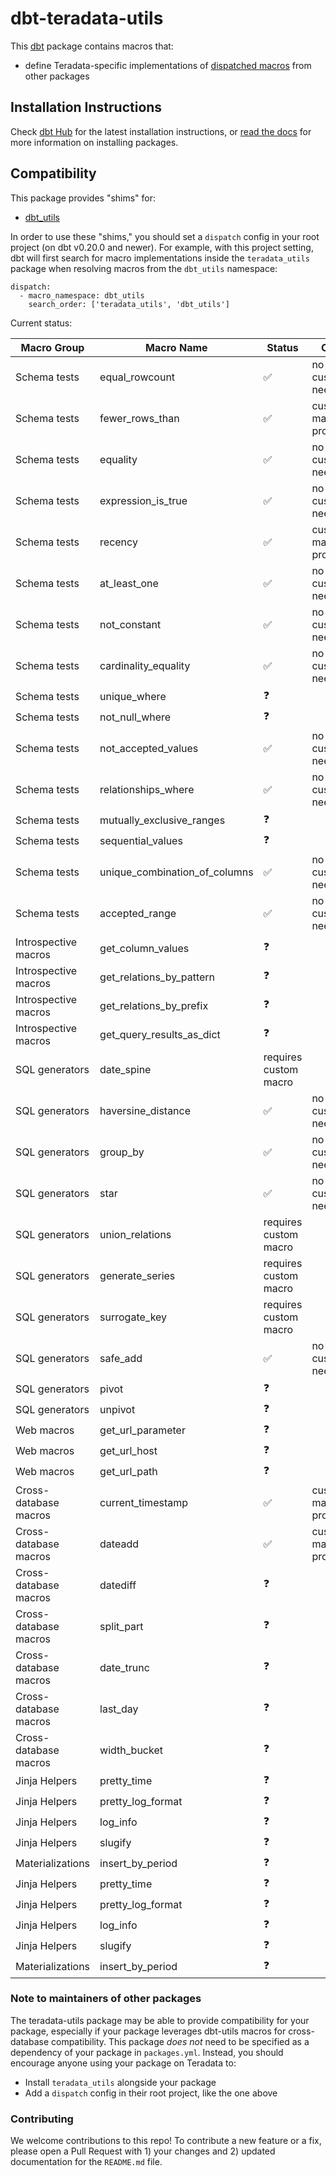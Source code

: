 # dbt-teradata-utils

This [dbt](https://github.com/dbt-labs/dbt) package contains macros that:
- define Teradata-specific implementations of [dispatched macros](https://docs.getdbt.com/reference/dbt-jinja-functions/dispatch) from other packages

## Installation Instructions

Check [dbt Hub](https://hub.getdbt.com) for the latest installation instructions, or [read the docs](https://docs.getdbt.com/docs/package-management) for more information on installing packages.


## Compatibility

This package provides "shims" for:
- [dbt_utils](https://github.com/dbt-labs/dbt-utils)

In order to use these "shims," you should set a `dispatch` config in your root project (on dbt v0.20.0 and newer). For example, with this project setting, dbt will first search for macro implementations inside the `teradata_utils` package when resolving macros from the `dbt_utils` namespace:
```
dispatch:
  - macro_namespace: dbt_utils
    search_order: ['teradata_utils', 'dbt_utils']
```

Current status:

| Macro Group           | Macro Name                    | Status                | Comment                 |
|-----------------------|-------------------------------|-----------------------|-------------------------|
| Schema tests          | equal_rowcount                | :white_check_mark:    | no customization needed |
| Schema tests          | fewer_rows_than               | :white_check_mark:    | custom macro provided   |
| Schema tests          | equality                      | :white_check_mark:    | no customization needed |
| Schema tests          | expression_is_true            | :white_check_mark:    | no customization needed |
| Schema tests          | recency                       | :white_check_mark:    | custom macro provided   |
| Schema tests          | at_least_one                  | :white_check_mark:    | no customization needed |
| Schema tests          | not_constant                  | :white_check_mark:    | no customization needed |
| Schema tests          | cardinality_equality          | :white_check_mark:    | no customization needed |
| Schema tests          | unique_where                  |        :question:     |                         |
| Schema tests          | not_null_where                |        :question:     |                         |
| Schema tests          | not_accepted_values           | :white_check_mark:    | no customization needed |
| Schema tests          | relationships_where           | :white_check_mark:    | no customization needed |
| Schema tests          | mutually_exclusive_ranges     |        :question:     |                         |
| Schema tests          | sequential_values             |        :question:     |                         |
| Schema tests          | unique_combination_of_columns | :white_check_mark:    | no customization needed |
| Schema tests          | accepted_range                | :white_check_mark:    | no customization needed |
| Introspective macros  | get_column_values             |        :question:     |                         |
| Introspective macros  | get_relations_by_pattern      |        :question:     |                         |
| Introspective macros  | get_relations_by_prefix       |        :question:     |                         |
| Introspective macros  | get_query_results_as_dict     |        :question:     |                         |
| SQL generators        | date_spine                    | requires custom macro |                         |
| SQL generators        | haversine_distance            | :white_check_mark:    | no customization needed |
| SQL generators        | group_by                      | :white_check_mark:    | no customization needed |
| SQL generators        | star                          | :white_check_mark:    | no customization needed |
| SQL generators        | union_relations               | requires custom macro |                         |
| SQL generators        | generate_series               | requires custom macro |                         |
| SQL generators        | surrogate_key                 | requires custom macro |                         |
| SQL generators        | safe_add                      | :white_check_mark:    | no customization needed |
| SQL generators        | pivot                         |        :question:     |                         |
| SQL generators        | unpivot                       |        :question:     |                         |
| Web macros            | get_url_parameter             |        :question:     |                         |
| Web macros            | get_url_host                  |        :question:     |                         |
| Web macros            | get_url_path                  |        :question:     |                         |
| Cross-database macros | current_timestamp             | :white_check_mark:    | custom macro provided   |
| Cross-database macros | dateadd                       | :white_check_mark:    | custom macro provided   |
| Cross-database macros | datediff                      |        :question:     |                         |
| Cross-database macros | split_part                    |        :question:     |                         |
| Cross-database macros | date_trunc                    |        :question:     |                         |
| Cross-database macros | last_day                      |        :question:     |                         |
| Cross-database macros | width_bucket                  |        :question:     |                         |
| Jinja Helpers         | pretty_time                   |        :question:     |                         |
| Jinja Helpers         | pretty_log_format             |        :question:     |                         |
| Jinja Helpers         | log_info                      |        :question:     |                         |
| Jinja Helpers         | slugify                       |        :question:     |                         |
| Materializations      | insert_by_period              |        :question:     |                         |
| Jinja Helpers         | pretty_time                   |        :question:     |                         |
| Jinja Helpers         | pretty_log_format             |        :question:     |                         |
| Jinja Helpers         | log_info                      |        :question:     |                         |
| Jinja Helpers         | slugify                       |        :question:     |                         |
| Materializations      | insert_by_period              |        :question:     |                         |

### Note to maintainers of other packages

The teradata-utils package may be able to provide compatibility for your package, especially if your package leverages dbt-utils macros for cross-database compatibility. This package _does not_ need to be specified as a dependency of your package in `packages.yml`. Instead, you should encourage anyone using your package on Teradata to:
- Install `teradata_utils` alongside your package
- Add a `dispatch` config in their root project, like the one above

### Contributing

We welcome contributions to this repo! To contribute a new feature or a fix, please open a Pull Request with 1) your changes and 2) updated documentation for the `README.md` file.
